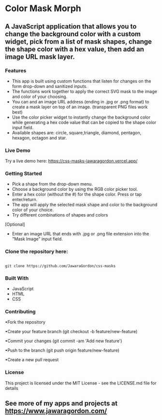 # Color Mask Morph

## A JavaScript application that allows you to change the background color with a custom widget, pick from a list of mask shapes, change the shape color with a hex value, then add an image URL mask layer.

### Features

- This app is built using custom functions that listen for changes on the form drop-down and sanitized inputs.
- The functions work together to apply the correct SVG mask to the image and color of your choosing.
- You can and an image URL address (ending in .jpg or .png format) to create a mask layer on top of an image. (transparent PNG files work best)
- Use the color picker widget to instantly change the background color while generating a hex code value that can be copied to the shape color input field.
- Available shapes are: circle, square,triangle, diamond, pentagon, hexagon, octagon and star.

### Live Demo

Try a live demo here: https://css-masks-jawaragordon.vercel.app/

### Getting Started

- Pick a shape from the drop-down menu.
- Choose a background color by using the RGB color picker tool.
- Enter a hex color (without the #) for the shape color. Press or tap enter/return.
- The app will apply the selected mask shape and color to the background color of your choice.
- Try different combinations of shapes and colors

[Optional]

- Enter an image URL that ends with .jpg or .png file extension into the "Mask Image" input field.

### Clone the repository here:

```text

git clone https://github.com/JawaraGordon/css-masks

```

### Built With

- JavaScript
- HTML
- CSS

### Contributing

•Fork the repository

•Create your feature branch (git checkout -b feature/new-feature)

•Commit your changes (git commit -am 'Add new feature')

•Push to the branch (git push origin feature/new-feature)

•Create a new pull request

### License

This project is licensed under the MIT License - see the LICENSE.md file for details

## See more of my apps and projects at https://www.jawaragordon.com/
